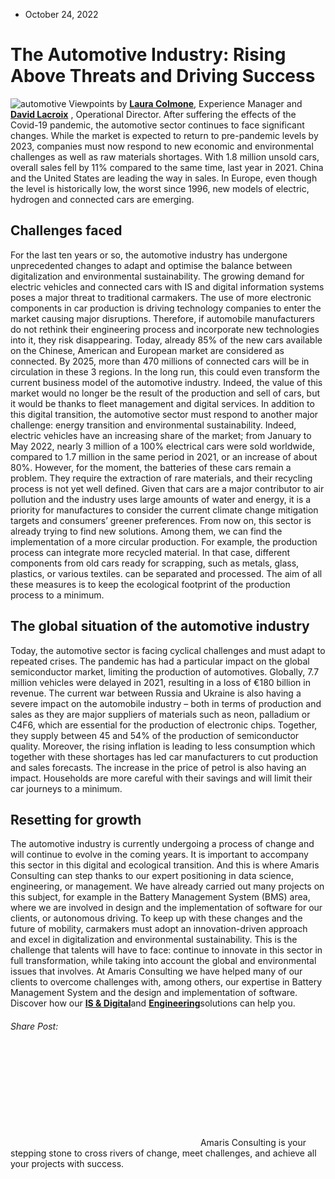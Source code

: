 * October 24, 2022


# The Automotive Industry: Rising Above Threats and Driving Success
![automotive](https://amaris.com/wp-content/uploads/2022/10/How-is-the-automotive-industry-evolving-1024x724.png)
Viewpoints by [**Laura Colmone**](https://www.linkedin.com/in/laura-taddea-colmone-613a0b1b2/), Experience Manager and **[David Lacroix](http://www.linkedin.com/in/lacroixdavid/)** , Operational Director. 
After suffering the effects of the Covid-19 pandemic, the automotive sector continues to face significant changes. While the market is expected to return to pre-pandemic levels by 2023, companies must now respond to new economic and environmental challenges as well as raw materials shortages.
With 1.8 million unsold cars, overall sales fell by 11% compared to the same time, last year in 2021. China and the United States are leading the way in sales. In Europe, even though the level is historically low, the worst since 1996, new models of electric, hydrogen and connected cars are emerging. 
## **Challenges faced**
For the last ten years or so, the automotive industry has undergone unprecedented changes to adapt and optimise the balance between digitalization and environmental sustainability. 
The growing demand for electric vehicles and connected cars with IS and digital information systems poses a major threat to traditional carmakers. The use of more electronic components in car production is driving technology companies to enter the market causing major disruptions. Therefore, if automobile manufacturers do not rethink their engineering process and incorporate new technologies into it, they risk disappearing. 
Today, already 85% of the new cars available on the Chinese, American and European market are considered as connected. By 2025, more than 470 millions of connected cars will be in circulation in these 3 regions. In the long run, this could even transform the current business model of the automotive industry. Indeed, the value of this market would no longer be the result of the production and sell of cars, but it would be thanks to fleet management and digital services.
In addition to this digital transition, the automotive sector must respond to another major challenge: energy transition and environmental sustainability. Indeed, electric vehicles have an increasing share of the market; from January to May 2022, nearly 3 million of a 100% electrical cars were sold worldwide, compared to 1.7 million in the same period in 2021, or an increase of about 80%. 
However, for the moment, the batteries of these cars remain a problem. They require the extraction of rare materials, and their recycling process is not yet well defined. Given that cars are a major contributor to air pollution and the industry uses large amounts of water and energy, it is a priority for manufactures to consider the current climate change mitigation targets and consumers’ greener preferences. 
From now on, this sector is already trying to find new solutions. Among them, we can find the implementation of a more circular production. For example, the production process can integrate more recycled material. In that case, different components from old cars ready for scrapping, such as metals, glass, plastics, or various textiles. can be separated and processed. The aim of all these measures is to keep the ecological footprint of the production process to a minimum.
## **The global situation** of the automotive industry
Today, the automotive sector is facing cyclical challenges and must adapt to repeated crises. The pandemic has had a particular impact on the global semiconductor market, limiting the production of automotives. Globally, 7.7 million vehicles were delayed in 2021, resulting in a loss of €180 billion in revenue. The current war between Russia and Ukraine is also having a severe impact on the automobile industry – both in terms of production and sales as they are major suppliers of materials such as neon, palladium or C4F6, which are essential for the production of electronic chips. Together, they supply between 45 and 54% of the production of semiconductor quality. 
Moreover, the rising inflation is leading to less consumption which together with these shortages has led car manufacturers to cut production and sales forecasts. The increase in the price of petrol is also having an impact. Households are more careful with their savings and will limit their car journeys to a minimum.
## **Resetting for growth**
The automotive industry is currently undergoing a process of change and will continue to evolve in the coming years. It is important to accompany this sector in this digital and ecological transition. And this is where Amaris Consulting can step thanks to our expert positioning in data science, engineering, or management. We have already carried out many projects on this subject, for example in the Battery Management System (BMS) area, where we are involved in design and the implementation of software for our clients, or autonomous driving.
To keep up with these changes and the future of mobility, carmakers must adopt an innovation-driven approach and excel in digitalization and environmental sustainability. This is the challenge that talents will have to face: continue to innovate in this sector in full transformation, while taking into account the global and environmental issues that involves.
At Amaris Consulting we have helped many of our clients to overcome challenges with, among others, our expertise in Battery Management System and the design and implementation of software. Discover how our [**IS & Digital**](https://amaris.com/business-line/is-and-digital/)and [**Engineering**](https://amaris.com/business-line/engineering/)solutions can help you. 
###### Share Post:
![Amaris Logo](data:image/svg+xml,%3Csvg%20xmlns='http://www.w3.org/2000/svg'%20viewBox='0%200%200%200'%3E%3C/svg%3E)
Amaris Consulting is your stepping stone to cross rivers of change, meet challenges, and achieve all your projects with success.
